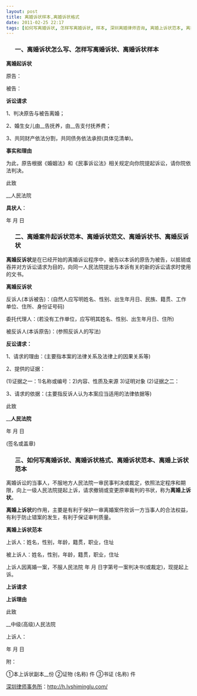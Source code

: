 ```yaml
---
layout: post
title: 离婚诉状样本,离婚诉状格式
date: 2011-02-25 22:17
tags: [如何写离婚诉状, 怎样写离婚诉状, 样本, 深圳离婚律师咨询, 离婚上诉状范本, 离婚反诉状, 离婚案件起诉状范本, 离婚诉状书, 离婚诉状怎么写, 离婚诉状范文, 离婚诉状范本]
---
```

<ol>
<h3>一、离婚诉状怎么写、怎样写离婚诉状、离婚诉状样本</h3>
</ol>
<strong>离婚起诉状</strong>

原告：

被告：

<strong>诉讼请求</strong>

1、判决原告与被告离婚；

2、婚生女儿由__告抚养，由__告支付抚养费；

3、共同财产依法分割，共同债务依法承担(具体见清单)。

<strong>事实和理由</strong>

为此，原告根据《婚姻法》和《民事诉讼法》相关规定向你院提起诉讼，请你院依法判决。

此致

__人民法院

<strong>具状人</strong>：

年 月 日
<ol>
<h3>二、离婚案件起诉状范本、离婚诉状范文、离婚诉状书、离婚反诉状</h3>
</ol>
<strong>离婚反诉状</strong>是在已经开始的离婚诉讼程序中，被告以本诉的原告为被告，以抵销或吞并对方诉讼请求为目的，向同一人民法院提出与本诉有关的新的诉讼请求时使用的文书。

<strong>离婚反诉状</strong>

反诉人(本诉被告)：(自然人应写明姓名、性别、出生年月日、民族、籍贯、工作单位、住所、身份证号码)

委托代理人：(若没有工作单位，应写明其姓名、性别、出生年月日、住所)

被反诉人(本诉原告)：(参照反诉人的写法)

<strong>反讼请求：</strong>

1、请求的理由：(主要指本案的法律关系及法律上的因果关系等)

2、提供的证据：

(1)证据之一：1)名称或编号：2)内容、性质及来源 3)证明对象
(2)证据之二：

3、请求的依据：(主要指反诉人认为本案应当适用的法律依据等)

此致

__<strong>人民法院</strong>

年 月 日

(签名或盖章)
<ol>
<h3>三、如何写离婚诉状、离婚诉状格式、离婚诉状范本、离婚上诉状范本</h3>
</ol>
离婚诉讼的当事人，不服地方人民法院一审民事判决或裁定，依照法定程序和期限，向上一级人民法院提起上诉，请求撤销或变更原审裁判的书状，称为<strong>离婚上诉状</strong>。

<strong>离婚上诉状</strong>的作用，主要是有利于保护一审离婚案件败诉一方当事人的合法权益，有利于防止错案的发生，有利于保证审判质量。

<strong>离婚上诉状范本</strong>

上诉人：姓名，性别，年龄，籍贯，职业，住址

被上诉人：姓名，性别，年龄，籍贯，职业，住址

上诉人因离婚一案，不服人民法院 年 月 日字第号一案判决书(或裁定)，现提起上诉。

<strong>上诉请求</strong>

<strong>上诉理由</strong>

此致

__中级(高级)人民法院

上诉人：

年 月 日

附：

①本上诉状副本__份
②证物 (名称) 件
③书证 (名称) 件

<a href="http://h.lvshiminglu.com/">深圳律师事务所</a>：<a href="http://h.lvshiminglu.com/">http://h.lvshiminglu.com/</a>

